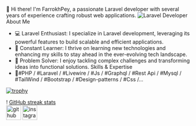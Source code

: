 👋 Hi there! I'm FarrokhPey, a passionate Laravel developer with several years of experience crafting robust web applications.
![Laravel Developer](https://media.licdn.com/dms/image/D5616AQGxckelAL11rQ/profile-displaybackgroundimage-shrink_350_1400/0/1706887256970?e=1718236800&v=beta&t=Gv_Oqd2I8-y2sguLbxeHTy2Z1el5WtjLol1gLEjsIjM)
About Me
- 💻 Laravel Enthusiast: I specialize in Laravel development, leveraging its powerful features to build scalable and efficient applications.
- 🌱 Constant Learner: I thrive on learning new technologies and enhancing my skills to stay ahead in the ever-evolving tech landscape.
- 🚀 Problem Solver: I enjoy tackling complex challenges and transforming ideas into functional solutions.
Skills & Expertise
- 🔭#PHP / #Laravel / #Livewire / #Js / #Graphql / #Rest Api / #Mysql / #TailWind / #Bootstrap / #Design-patterns / #Css /...
 
[![trophy](https://github-profile-trophy.vercel.app/?username=farrokhPeyGhayyem&no-frame=true)](https://github.com/ryo-ma/github-profile-trophy)

[//]: # (![GitHub stats]&#40;https://github-readme-stats.vercel.app/api?username=farrokhPeyGhayyem&show_icons=true&count_private=false&#41;)

!                                [GitHub streak stats](https://streak-stats.demolab.com/?user=farrokhPeyGhayyem)  
[<img src='https://cdn.jsdelivr.net/npm/simple-icons@11.12.0/icons/github.svg' alt='github' height='40'>](https://github.com/farrokhPeyGhayyem)  [<img src='https://cdn.jsdelivr.net/npm/simple-icons@11.12.0/icons/instagram.svg' alt='instagram' height='40'>](https://www.instagram.com/farrokhghayyem/)

